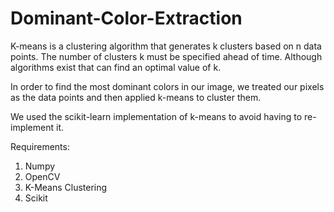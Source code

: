 # Dominant-Color-Extraction

K-means is a clustering algorithm that generates k clusters based on n data points. The number of clusters k must be specified ahead of time. Although algorithms exist that can find an optimal value of k.

In order to find the most dominant colors in our image, we treated our pixels as the data points and then applied k-means to cluster them.

We used the scikit-learn implementation of k-means to avoid having to re-implement it.

Requirements:

1. Numpy
2. OpenCV
3. K-Means Clustering 
4. Scikit
